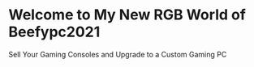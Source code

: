 <h1> Welcome to My New RGB World of Beefypc2021 </h1>
Sell Your Gaming Consoles and Upgrade to a Custom Gaming PC

